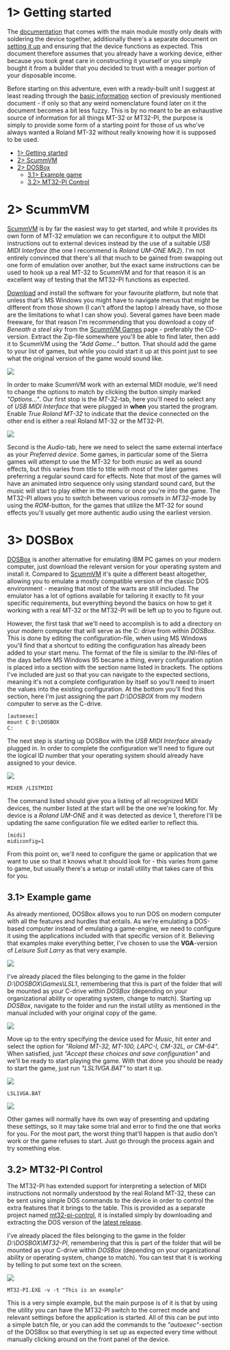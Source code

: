 # 1> Getting started
The [documentation](https://github.com/tebl/BulkyMIDI-32/tree/main/BulkyMIDI-32%20Module#bulkymidi-32-module) that comes with the main module mostly only deals with soldering the device together, additionally there's a separate document on [setting it up](https://github.com/tebl/BulkyMIDI-32/blob/main/documentation/setting_up.md) and ensuring that the device functions as expected. This document therefore assumes that you already have a working device, either because you took great care in constructing it yourself or you simply bought it from a builder that you decided to trust with a meager portion of your disposable income.

Before starting on this adventure, even with a ready-built unit I suggest at least reading through the [basic information](https://github.com/tebl/BulkyMIDI-32/blob/main/documentation/setting_up.md#11-basic-information) section of previously mentioned document - if only so that any weird nomenclature found later on it the document becomes a bit less fuzzy. This is by no meant to be an exhaustive source of information for all things MT-32 or MT32-PI, the purpose is simply to provide some form of a starting point for those of us who've always wanted a Roland MT-32 without really knowing how it is supposed to be used.

- [1> Getting started](#1-getting-started)
- [2> ScummVM](#2-scummvm)
- [2> DOSBox](#3-dosbox)
  - [3.1> Example game](#31-example-game)
  - [3.2> MT32-PI Control](#32-mt32-pi-control)

# 2> ScummVM
[ScummVM](https://www.scummvm.org/) is by far the easiest way to get started, and while it provides its own form of MT-32 emulation we can reconfigure it to output the MIDI instructions out to external devices instead by the use of a suitable *USB MIDI Interface* (the one I recommend is *Roland UM-ONE Mk2*). I'm not entirely convinced that there's all that much to be gained from swapping out one form of emulation over another, but the exact same instructions can be used to hook up a real MT-32 to ScummVM and for that reason it is an excellent way of testing that the MT32-PI functions as expected.

[Download](https://www.scummvm.org/downloads/#release) and install the software for your favourite platform, but note that unless that's MS Windows you might have to navigate menus that might be different from those shown (I can't afford the laptop I already have, so those are the limitations to what I can show you). Several games have been made freeware, for that reason I'm recommending that you download a copy of *Beneath a steel sky* from the [ScummVM Games](https://www.scummvm.org/games/#games-sky) page - preferably the CD-version. Extract the Zip-file somewhere you'll be able to find later, then add it to ScummVM using the *"Add Game..."* button. That should add the game to your list of games, but while you could start it up at this point just to see what the original version of the game would sound like.

![](https://github.com/tebl/BulkyMIDI-32/raw/main/gallery/scummvm_mt32_001.png)

In order to make ScummVM work with an external MIDI module, we'll need to change the options to match by clicking the button simply marked *"Options..."*. Our first stop is the *MT-32*-tab, here you'll need to select any of *USB MIDI Interface* that were plugged in **when** you started the program. Enable *True Roland MT-32* to indicate that the device connected on the other end is either a real Roland MT-32 or the MT32-PI.

![](https://github.com/tebl/BulkyMIDI-32/raw/main/gallery/scummvm_mt32_002.png)

Second is the *Audio*-tab, here we need to select the same external interface as your *Preferred device*. Some games, in particular some of the Sierra games will attempt to use the MT-32 for both music as well as sound effects, but this varies from title to title with most of the later games preferring a regular sound card for effects. Note that most of the games will have an animated intro sequence only using standard sound card, but the music will start to play either in the menu or once you're into the game. The MT32-PI allows you to switch between various *romsets* in *MT32*-mode by using the *ROM*-button, for the games that utilize the MT-32 for sound effects you'll usually get more authentic audio using the earliest version. 

# 3> DOSBox
[DOSBox](https://www.dosbox.com/) is another alternative for emulating IBM PC games on your modern computer, just download the relevant version for your operating system and install it. Compared to [ScummVM](#2-scummvm) it's quite a different beast altogether, allowing you to emulate a mostly compatible version of the classic DOS environment - meaning that most of the warts are still included. The emulator has a lot of options available for tailoring it exactly to fit your specific requirements, but everything beyond the basics on how to get it working with a real MT-32 or the MT32-PI will be left up to you to figure out.

However, the first task that we'll need to accomplish is to add a directory on your modern computer that will serve as the C: drive from within *DOSBox*. This is done by editing the configuration-file, when using MS Windows you'll find that a shortcut to editing the configuration has already been added to your start menu. The format of the file is similar to the *INI*-files of the days before MS Windows 95 became a thing, every configuration option is placed into a section with the section name listed in brackets. The options I've included are just so that you can navigate to the expected sections, meaning it's not a complete configuration by itself so you'll need to insert the values into the existing configuration. At the bottom you'll find this section, here I'm just assigning the part *D:\DOSBOX* from my modern computer to serve as the C-drive.

```
[autoexec]
mount C D:\DOSBOX
C:
```

The next step is starting up DOSBox with the *USB MIDI Interface* already plugged in. In order to complete the configuration we'll need to figure out the logical ID number that your operating system should already have assigned to your device.

![](https://github.com/tebl/BulkyMIDI-32/raw/main/gallery/dosbox_mt32_001.png)
```
MIXER /LISTMIDI
```
The command listed should give you a listing of all recognized MIDI devices, the number listed at the start will be the one we're looking for. My device is a *Roland UM-ONE* and it was detected as device 1, therefore I'll be updating the same configuration file we edited earlier to reflect this.
```
[midi]
midiconfig=1
```

From this point on, we'll need to configure the game or application that we want to use so that it knows what it should look for - this varies from game to game, but usually there's a setup or install utility that takes care of this for you.

## 3.1> Example game
As already mentioned, DOSBox allows you to run DOS on modern computer with all the features and hurdles that entails. As we're emulating a DOS-based computer instead of emulating a game-engine, we need to configure it using the applications included with that specific version of it. Believing that examples make everything better, I've chosen to use the **VGA**-version of *Leisure Suit Larry* as that very example.

![](https://github.com/tebl/BulkyMIDI-32/raw/main/gallery/dosbox_mt32_010.png)

I've already placed the files belonging to the game in the folder *D:\DOSBOX\Games\LSL1*, remembering that this is part of the folder that will be mounted as your C-drive within *DOSBox* (depending on your organizational ability or operating system, change to match). Starting up *DOSBox*, navigate to the folder and run the install utility as mentioned in the manual included with your original copy of the game.

![](https://github.com/tebl/BulkyMIDI-32/raw/main/gallery/dosbox_mt32_011.png)

Move up to the entry specifying the device used for *Music*, hit enter and select the option for *"Roland MT-32, MT-100, LAPC-I, CM-32L, or CM-64"*. When satisfied, just *"Accept these choices and save configuration"* and we'll be ready to start playing the game. With that done you should be ready to start the game, just run *"LSL1VGA.BAT"* to start it up.

![](https://github.com/tebl/BulkyMIDI-32/raw/main/gallery/dosbox_mt32_012.png)
```
LSL1VGA.BAT
```
![](https://github.com/tebl/BulkyMIDI-32/raw/main/gallery/dosbox_mt32_013.png)

Other games will normally have its own way of presenting and updating these settings, so it may take some trial and error to find the one that works for you. For the most part, the worst thing that'll happen is that audio don't work or the game refuses to start. Just go through the process again and try something else.

## 3.2> MT32-PI Control
The MT32-PI has extended support for interpreting a selection of MIDI instructions not normally understood by the real Roland MT-32, these can be sent using simple DOS commands to the device in order to control the extra features that it brings to the table. This is provided as a separate project named [mt32-pi-control](https://github.com/gmcn42/mt32-pi-control), it is installed simply by downloading and extracting the DOS version of the [latest release](https://github.com/gmcn42/mt32-pi-control/releases).

I've already placed the files belonging to the game in the folder *D:\DOSBOX\MT32-PI*, remembering that this is part of the folder that will be mounted as your C-drive within *DOSBox* (depending on your organizational ability or operating system, change to match). You can test that it is working by telling to put some text on the screen.

![](https://github.com/tebl/BulkyMIDI-32/raw/main/gallery/dosbox_mt32_020.png)
```
MT32-PI.EXE -v -t "This is an example"
```

This is a very simple example, but the main purpose is of it is that by using the utility you can have the MT32-PI switch to the correct mode and relevant settings before the application is started. All of this can be put into a simple batch file, or you can add the commands to the *"autoexec"*-section of the DOSBox so that everything is set up as expected every time without manually clicking around on the front panel of the device.